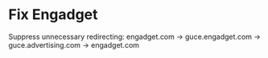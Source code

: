# Fix Engadget

Suppress unnecessary redirecting: engadget.com -> guce.engadget.com -> guce.advertising.com -> engadget.com
